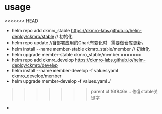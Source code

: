
# usage

<<<<<<< HEAD
* helm repo add ckmro_stable https://ckmro-labs.github.io/helm-deploy/ckmro/stable  // 初始化
* helm repo update  //当部署应用的Chart有变化时，需要做仓库更新。
* helm install --name member-stable ckmro_stable/member     // 初始化
* helm upgrade member-stable ckmro_stable/member
=======
* helm repo add ckmro_develop https://ckmro-labs.github.io/helm-deploy/ckmro/develop
* helm install --name member-develop -f values.yaml ckmro_develop/member
* helm upgrade member-develop -f values.yaml ./
>>>>>>> parent of f6f846e... 修复stable关键字
*
